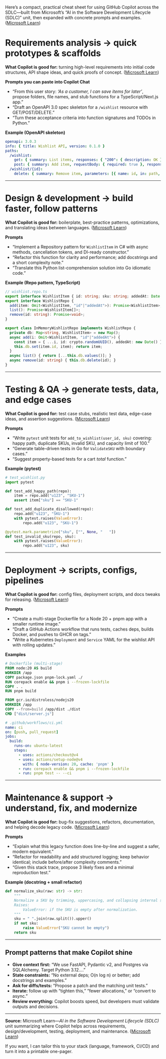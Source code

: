 Here’s a compact, practical cheat sheet for using GitHub Copilot across the SDLC—built from Microsoft’s “AI in the Software Development Lifecycle (SDLC)” unit, then expanded with concrete prompts and examples. ([Microsoft Learn][1])

# Requirements analysis → quick prototypes & scaffolds

**What Copilot is good for:** turning high-level requirements into initial code structures, API shape ideas, and quick proofs of concept. ([Microsoft Learn][1])

**Prompts you can paste into Copilot Chat**

* “From this user story: *‘As a customer, I can save items for later’*, propose folders, file names, and stub functions for a TypeScript/Next.js app.”
* “Draft an OpenAPI 3.0 spec skeleton for a `/wishlist` resource with GET/POST/DELETE.”
* “Turn these acceptance criteria into function signatures and TODOs in Python.”

**Example (OpenAPI skeleton)**

```yaml
openapi: 3.0.3
info: { title: Wishlist API, version: 0.1.0 }
paths:
  /wishlist:
    get: { summary: List items, responses: { "200": { description: OK } } }
    post: { summary: Add item, requestBody: { required: true }, responses: { "201": { description: Created } } }
  /wishlist/{id}:
    delete: { summary: Remove item, parameters: [{ name: id, in: path, required: true }], responses: { "204": { description: No Content } } }
```

---

# Design & development → build faster, follow patterns

**What Copilot is good for:** boilerplate, best-practice patterns, optimizations, and translating ideas between languages. ([Microsoft Learn][1])

**Prompts**

* “Implement a Repository pattern for `WishlistItem` in C# with async methods, cancellation tokens, and DI-ready constructor.”
* “Refactor this function for clarity and performance; add docstrings and a short complexity note.”
* “Translate this Python list-comprehension solution into Go idiomatic code.”

**Example (Repo pattern, TypeScript)**

```ts
// wishlist.repo.ts
export interface WishlistItem { id: string; sku: string; addedAt: Date }
export interface WishlistRepo {
  add(item: Omit<WishlistItem, "id"|"addedAt">): Promise<WishlistItem>;
  list(): Promise<WishlistItem[]>;
  remove(id: string): Promise<void>;
}

export class InMemoryWishlistRepo implements WishlistRepo {
  private db: Map<string, WishlistItem> = new Map();
  async add(i: Omit<WishlistItem, "id"|"addedAt">) {
    const item = { ...i, id: crypto.randomUUID(), addedAt: new Date() };
    this.db.set(item.id, item); return item;
  }
  async list() { return [...this.db.values()]; }
  async remove(id: string) { this.db.delete(id); }
}
```

---

# Testing & QA → generate tests, data, and edge cases

**What Copilot is good for:** test case stubs, realistic test data, edge-case ideas, and assertion suggestions. ([Microsoft Learn][1])

**Prompts**

* “Write `pytest` unit tests for `add_to_wishlist(user_id, sku)` covering: happy path, duplicate SKUs, invalid SKU, and capacity limit of 100.”
* “Generate table-driven tests in Go for `ValidateSKU` with boundary cases.”
* “Suggest property-based tests for a cart *total* function.”

**Example (pytest)**

```python
# test_wishlist.py
import pytest

def test_add_happy_path(repo):
    item = repo.add("u123", "SKU-1")
    assert item["sku"] == "SKU-1"

def test_add_duplicate_disallowed(repo):
    repo.add("u123", "SKU-1")
    with pytest.raises(ValueError):
        repo.add("u123", "SKU-1")

@pytest.mark.parametrize("sku", ["", None, "   "])
def test_invalid_sku(repo, sku):
    with pytest.raises(ValueError):
        repo.add("u123", sku)
```

---

# Deployment → scripts, configs, pipelines

**What Copilot is good for:** config files, deployment scripts, and docs tweaks for releasing. ([Microsoft Learn][1])

**Prompts**

* “Create a multi-stage Dockerfile for a Node 20 + pnpm app with a smaller runtime image.”
* “Draft a GitHub Actions workflow that runs tests, caches deps, builds Docker, and pushes to GHCR on tags.”
* “Write a Kubernetes `Deployment` and `Service` YAML for the wishlist API with rolling updates.”

**Examples**

```dockerfile
# Dockerfile (multi-stage)
FROM node:20 AS build
WORKDIR /app
COPY package.json pnpm-lock.yaml ./
RUN corepack enable && pnpm i --frozen-lockfile
COPY . .
RUN pnpm build

FROM gcr.io/distroless/nodejs20
WORKDIR /app
COPY --from=build /app/dist ./dist
CMD ["dist/server.js"]
```

```yaml
# .github/workflows/ci.yml
name: ci
on: [push, pull_request]
jobs:
  build:
    runs-on: ubuntu-latest
    steps:
      - uses: actions/checkout@v4
      - uses: actions/setup-node@v4
        with: { node-version: 20, cache: 'pnpm' }
      - run: corepack enable && pnpm i --frozen-lockfile
      - run: pnpm test -- --ci
```

---

# Maintenance & support → understand, fix, and modernize

**What Copilot is good for:** bug-fix suggestions, refactors, documentation, and helping decode legacy code. ([Microsoft Learn][1])

**Prompts**

* “Explain what this legacy function does line-by-line and suggest a safer, modern equivalent.”
* “Refactor for readability and add structured logging; keep behavior identical; include before/after complexity comments.”
* “Given this stack trace, propose 3 likely fixes and a minimal reproduction test.”

**Example (docstring + small refactor)**

```python
def normalize_sku(raw: str) -> str:
    """
    Normalize a SKU by trimming, uppercasing, and collapsing internal spaces.
    Raises:
        ValueError: if the SKU is empty after normalization.
    """
    sku = " ".join(raw.split()).upper()
    if not sku:
        raise ValueError("SKU cannot be empty")
    return sku
```

---

## Prompt patterns that make Copilot shine

* **Give context first:** “We use FastAPI, Pydantic v2, and Postgres via SQLAlchemy. Target Python 3.12.…”
* **State constraints:** “No external deps; O(n log n) or better; add docstrings and examples.”
* **Ask for diffs/tests:** “Propose a patch and the matching unit tests.”
* **Iterate:** follow up with “tighten this,” “fewer allocations,” or “convert to async.”
* **Review everything:** Copilot boosts speed, but developers must validate outputs and decisions.

---

**Source:** Microsoft Learn—*AI in the Software Development Lifecycle (SDLC)* unit summarizing where Copilot helps across requirements, design/development, testing, deployment, and maintenance. ([Microsoft Learn][1])

If you want, I can tailor this to your stack (language, framework, CI/CD) and turn it into a printable one-pager.

[1]: https://learn.microsoft.com/en-us/training/modules/developer-use-cases-for-ai-with-github-copilot/4-ai-software-development-lifecycle "AI in the Software Development Lifecycle (SDLC) - Training | Microsoft Learn"
